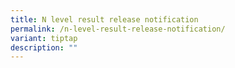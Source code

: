 ```yaml
---
title: N level result release notification
permalink: /n-level-result-release-notification/
variant: tiptap
description: ""
---
```

